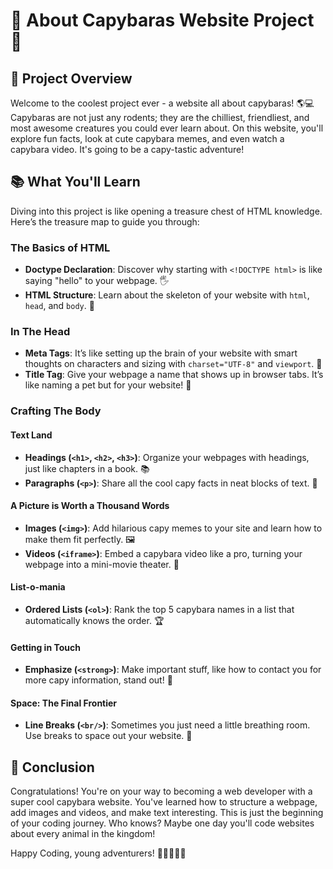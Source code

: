 # 🐾 About Capybaras Website Project 🌿

## 🎉 Project Overview

Welcome to the coolest project ever - a website all about capybaras! 🌎💻 Capybaras are not just any rodents; they are the chilliest, friendliest, and most awesome creatures you could ever learn about. On this website, you'll explore fun facts, look at cute capybara memes, and even watch a capybara video. It's going to be a capy-tastic adventure!

## 📚 What You'll Learn

Diving into this project is like opening a treasure chest of HTML knowledge. Here’s the treasure map to guide you through:

### The Basics of HTML

- **Doctype Declaration**: Discover why starting with `<!DOCTYPE html>` is like saying "hello" to your webpage. 🖐️
- **HTML Structure**: Learn about the skeleton of your website with `html`, `head`, and `body`. 🦴

### In The Head

- **Meta Tags**: It’s like setting up the brain of your website with smart thoughts on characters and sizing with `charset="UTF-8"` and `viewport`. 🧠
- **Title Tag**: Give your webpage a name that shows up in browser tabs. It’s like naming a pet but for your website! 🐾

### Crafting The Body

#### Text Land

- **Headings (`<h1>`, `<h2>`, `<h3>`)**: Organize your webpages with headings, just like chapters in a book. 📚
- **Paragraphs (`<p>`)**: Share all the cool capy facts in neat blocks of text. 📖

#### A Picture is Worth a Thousand Words

- **Images (`<img>`)**: Add hilarious capy memes to your site and learn how to make them fit perfectly. 🖼️
- **Videos (`<iframe>`)**: Embed a capybara video like a pro, turning your webpage into a mini-movie theater. 🎥

#### List-o-mania

- **Ordered Lists (`<ol>`)**: Rank the top 5 capybara names in a list that automatically knows the order. 🏆

#### Getting in Touch

- **Emphasize (`<strong>`)**: Make important stuff, like how to contact you for more capy information, stand out! 💪

#### Space: The Final Frontier

- **Line Breaks (`<br/>`)**: Sometimes you just need a little breathing room. Use breaks to space out your website. 🌌

## 🌈 Conclusion

Congratulations! You're on your way to becoming a web developer with a super cool capybara website. You've learned how to structure a webpage, add images and videos, and make text interesting. This is just the beginning of your coding journey. Who knows? Maybe one day you'll code websites about every animal in the kingdom!

Happy Coding, young adventurers! 🚀👩‍💻👨‍💻
